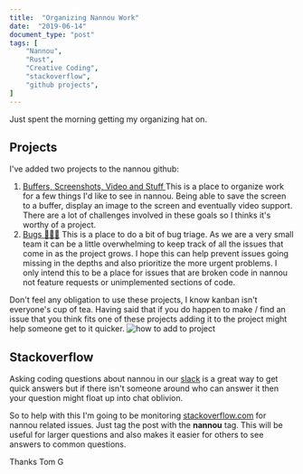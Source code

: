 ```yaml
---
title:  "Organizing Nannou Work"
date:  "2019-06-14"
document_type: "post"
tags: [
    "Nannou",
    "Rust",
    "Creative Coding",
    "stackoverflow",
    "github projects",
]
---
```

Just spent the morning getting my organizing hat on.

## Projects
I've added two projects to the nannou github:

1. [Buffers, Screenshots, Video and Stuff ](https://github.com/nannou-org/nannou/projects/2)
This is a place to organize work for a few things I'd like to see in nannou.
Being able to save the screen to a buffer, display an image to the screen and eventually video support.
There are a lot of challenges involved in these goals so I thinks it's worthy of a project.
2. [Bugs 🐛🐛🐛](https://github.com/nannou-org/nannou/projects/3)
This is a place to do a bit of bug triage. As we are a very small team it can be a little 
overwhelming to keep track of all the issues that come in as the project grows.
I hope this can help prevent issues going missing in the depths and also prioritize 
the more urgent problems.
I only intend this to be a place for issues that are broken code in nannou not 
feature requests or unimplemented sections of code.

Don't feel any obligation to use these projects, I know kanban isn't everyone's cup of tea.
Having said that if you do happen to make / find an issue that you think fits one of these projects
adding it to the project might help someone get to it quicker.
![how to add to project](add_to_project.png)

## Stackoverflow
Asking coding questions about nannou in our [slack](https://communityinviter.com/apps/nannou/nannou-slack) is a great way to get quick answers 
but if there isn't someone around who can answer it then your question might 
float up into chat oblivion.

So to help with this I'm going to be monitoring [stackoverflow.com](https://stackoverflow.com) 
for nannou related issues. Just tag the post with the __nannou__ tag.
This will be useful for larger questions and also makes it easier for others
to see answers to common questions.

Thanks
Tom G
